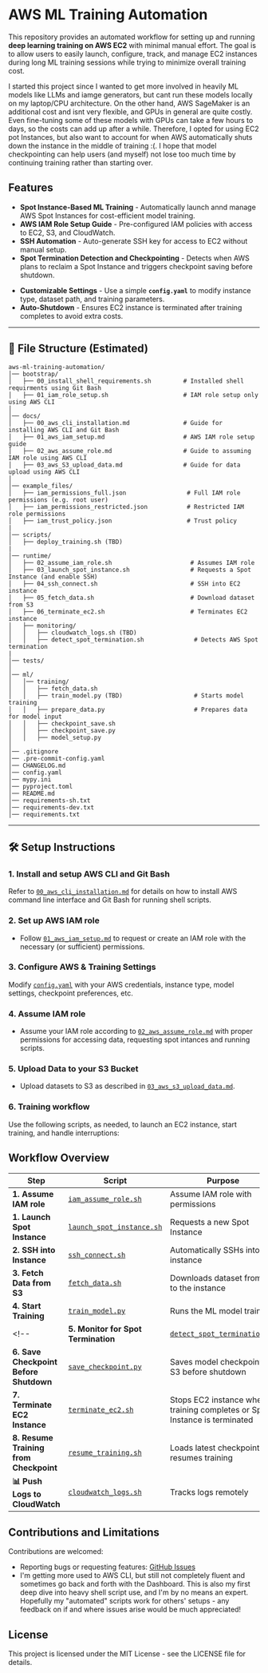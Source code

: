 # AWS ML Training Automation

This repository provides an automated workflow for setting up and running **deep learning training on AWS EC2** with minimal manual effort. The goal is to allow users to easily launch, configure, track, and manage EC2 instances during long ML training sessions while trying to minimize overall training cost.

I started this project since I wanted to get more involved in heavily ML models like LLMs and iamge generators, but cant run these models locally on my laptop/CPU architecture. On the other hand, AWS SageMaker is an additional cost and isnt very flexible, and GPUs in general are quite costly. Even fine-tuning some of these models with GPUs can take a few hours to days, so the costs can add up after a while. Therefore, I opted for using EC2 pot Instances, but also want to account for when AWS automatically shuts down the instance in the middle of training :(. I hope that model checkpointing can help users (and myself) not lose too much time by continuing training rather than starting over.

## **Features**
- **Spot Instance-Based ML Training** - Automatically launch annd manage AWS Spot Instances for cost-efficient model training.  
- **AWS IAM Role Setup Guide** - Pre-configured IAM policies with access to EC2, S3, and CloudWatch.  
- **SSH Automation** - Auto-generate SSH key for access to EC2 without manual setup.  
- **Spot Termination Detection and Checkpointing** - Detects when AWS plans to reclaim a Spot Instance and triggers checkpoint saving before shutdown.  
<!-- - **CloudWatch Logging** - Send logs to AWS CloudWatch for monitoring instance activity and debugging.    -->
- **Customizable Settings** - Use a simple **`config.yaml`** to modify instance type, dataset path, and training parameters.  
- **Auto-Shutdown** - Ensures EC2 instance is terminated after training completes to avoid extra costs.  

---

## 📂 File Structure (Estimated)
```
aws-ml-training-automation/
│── bootstrap/
│   ├── 00_install_shell_requirements.sh         # Installed shell requirments using Git Bash
│   ├── 01_iam_role_setup.sh                     # IAM role setup only using AWS CLI
│
│── docs/
│   ├── 00_aws_cli_installation.md               # Guide for installing AWS CLI and Git Bash
│   ├── 01_aws_iam_setup.md                      # AWS IAM role setup guide
│   ├── 02_aws_assume_role.md                    # Guide to assuming IAM role using AWS CLI
│   ├── 03_aws_S3_upload_data.md                 # Guide for data upload using AWS CLI
│
│── example_files/
│   ├── iam_permissions_full.json                 # Full IAM role permissions (e.g. root user)
│   ├── iam_permissions_restricted.json           # Restricted IAM role permissions
│   ├── iam_trust_policy.json                     # Trust policy
|
│── scripts/
│   ├── deploy_training.sh (TBD)
|
│── runtime/
│   ├── 02_assume_iam_role.sh                      # Assumes IAM role
│   ├── 03_launch_spot_instance.sh                 # Requests a Spot Instance (and enable SSH)
│   ├── 04_ssh_connect.sh                          # SSH into EC2 instance
│   ├── 05_fetch_data.sh                           # Download dataset from S3         
│   ├── 06_terminate_ec2.sh                        # Terminates EC2 instance
│   ├── monitoring/
│   │   ├── cloudwatch_logs.sh (TBD)
│   │   ├── detect_spot_termination.sh              # Detects AWS Spot termination
|
│── tests/
│
│── ml/
│   │── training/
│   │   ├── fetch_data.sh                           
│   │   ├── train_model.py (TBD)                    # Starts model training
│   │   ├── prepare_data.py                         # Prepares data for model input
│   │   ├── checkpoint_save.sh
│   │   ├── checkpoint_save.py
│   │   ├── model_setup.py
│
│── .gitignore
│── .pre-commit-config.yaml
│── CHANGELOG.md
│── config.yaml
│── mypy.ini
│── pyproject.toml
│── README.md
│── requirements-sh.txt
│── requirements-dev.txt
│── requirements.txt
```

---

## 🛠️ Setup Instructions
### 1. Install and setup AWS CLI and Git Bash
Refer to [`00_aws_cli_installation.md`](docs/00_aws_cli_installation.md) for details on how to install AWS command line interface and Git Bash for running shell scripts.

### 2. Set up AWS IAM role
- Follow [`01_aws_iam_setup.md`](docs/01_aws_iam_setup.md) to request or create an IAM role with the necessary (or sufficient) permissions.

### 3. Configure AWS & Training Settings
Modify [`config.yaml`](config.yaml) with your AWS credentials, instance type, model settings, checkpoint preferences, etc.

### 4. Assume IAM role
- Assume your IAM role according to [`02_aws_assume_role.md`](docs/02_aws_assume_role.md) with proper permissions for accessing data, requesting spot intances and running scripts.

### 5. Upload Data to your S3 Bucket
- Upload datasets to S3 as described in [`03_aws_s3_upload_data.md`](docs/03_aws_s3_upload_data.md).

### 6. Training workflow
Use the following scripts, as needed, to launch an EC2 instance, start training, and handle interruptions:

## **Workflow Overview**

| **Step** | **Script** | **Purpose** |
|----------|-----------|-------------|
| **1. Assume IAM role** | [`iam_assume_role.sh`](setup/assume_iam_role.sh) | Assume IAM role with permissions |
| **1. Launch Spot Instance** | [`launch_spot_instance.sh`](setup/launch_spot_instance.sh) | Requests a new Spot Instance |
| **2. SSH into Instance** | [`ssh_connect.sh`](setup/ssh_connect.sh) | Automatically SSHs into the instance |
| **3. Fetch Data from S3** | [`fetch_data.sh`](training/fetch_data.sh) | Downloads dataset from S3 to the instance |
| **4. Start Training** | [`train_model.py`](training/train_model.py) | Runs the ML model training |
<!-- | **5. Monitor for Spot Termination** | [`detect_spot_termination.sh`](setup/detect_spot_termination.sh) | Detects AWS termination notice |
| **6. Save Checkpoint Before Shutdown** | [`save_checkpoint.py`](training/save_checkpoint.py) | Saves model checkpoint to S3 before shutdown |
| **7. Terminate EC2 Instance** | [`terminate_ec2.sh`](setup/terminate_ec2.sh) | Stops EC2 instance when training completes or Spot Instance is terminated |
| **8. Resume Training from Checkpoint** | [`resume_training.sh`](training/resume_training.sh) | Loads latest checkpoint & resumes training |
| **📊 Push Logs to CloudWatch** | [`cloudwatch_logs.sh`](monitoring/cloudwatch_logs.sh) | Tracks logs remotely | -->

## Contributions and Limitations
Contributions are welcomed:
- Reporting bugs or requesting features: [GitHub Issues](https://github.com/BradleyEdelman/AWS-ML-Training-Automation/issues)
- I'm getting more used to AWS CLI, but still not completely fluent and sometimes go back and forth with the Dashboard. This is also my first deep dive into heavy shell script use, and I'm by no means an expert. Hopefully my "automated" scripts work for others' setups - any feedback on if and where issues arise would be much appreciated!

## License
This project is licensed under the MIT License - see the LICENSE file for details.


<!-- 
---
# **Features directions**
- **Auto-Restart on Spot Interruption** - Automatically launch a new instance and restart training from the last checkpoint.  
- **Multi-Node Scaling** - Distribute training across multiple Spot Instances for faster model convergence.  
- **Automated Model Selection** - Adapt training strategy based on instance type (CPU/GPU, VRAM).  
- **Different ML Strategies** - Support for LLM, CNN, image generators, etc. -->



